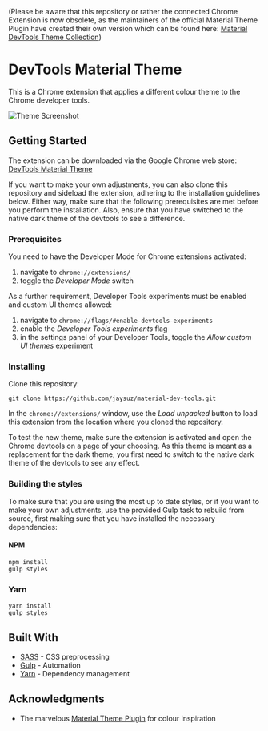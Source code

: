 (Please be aware that this repository or rather the connected Chrome Extension is now obsolete, as the maintainers of the official Material Theme Plugin have created their own version which can be found here: [Material DevTools Theme Collection](https://chrome.google.com/webstore/detail/material-devtools-theme-c/jmefikbdhgocdjeejjnnepgnfkkbpgjo))

# DevTools Material Theme

This is a Chrome extension that applies a different colour theme to the Chrome developer tools.

![Theme Screenshot](https://github.com/jaysuz/material-dev-tools/raw/master/theme.png "Material Theme")

## Getting Started

The extension can be downloaded via the Google Chrome web store: 
[DevTools Material Theme](https://chrome.google.com/webstore/detail/material-devtools-theme/pmlofkkoaahmkmmebdkkcljmflocijlo)

If you want to make your own adjustments, you can also clone this repository and sideload the extension, adhering to the installation guidelines below.
Either way, make sure that the following prerequisites are met before you perform the installation. Also, ensure that you have switched to the native dark theme of the devtools to see a difference.

### Prerequisites

You need to have the Developer Mode for Chrome extensions activated:
1. navigate to ```chrome://extensions/```
2. toggle the _Developer Mode_ switch

As a further requirement, Developer Tools experiments must be enabled and custom UI themes allowed:
1. navigate to ```chrome://flags/#enable-devtools-experiments```
2. enable the _Developer Tools experiments_ flag
3. in the settings panel of your Developer Tools, toggle the _Allow custom UI themes_ experiment

### Installing

Clone this repository:

```
git clone https://github.com/jaysuz/material-dev-tools.git
```

In the ```chrome://extensions/``` window, use the _Load unpacked_ button to load this extension from the location where
you cloned the repository.

To test the new theme, make sure the extension is activated and open the Chrome devtools on a page of your choosing. As
this theme is meant as a replacement for the dark theme, you first need to switch to the native dark theme of the 
devtools to see any effect.

### Building the styles

To make sure that you are using the most up to date styles, or if you want to make your own adjustments, use the provided
Gulp task to rebuild from source, first making sure that you have installed the necessary dependencies:

#### NPM
```
npm install
gulp styles
```

### Yarn
```
yarn install
gulp styles
```

## Built With

* [SASS](https://sass-lang.com/) - CSS preprocessing
* [Gulp](https://gulpjs.com/) - Automation
* [Yarn](https://yarnpkg.com/) - Dependency management

## Acknowledgments

* The marvelous [Material Theme Plugin](https://plugins.jetbrains.com/plugin/8006-material-theme-ui) for colour inspiration
